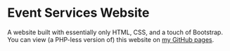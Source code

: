 # Event Services Website
A website built with essentially only HTML, CSS, and a touch of Bootstrap. You can view (a PHP-less version of) this website on [my GitHub pages](https://nwam.github.io/event_services_website/).
